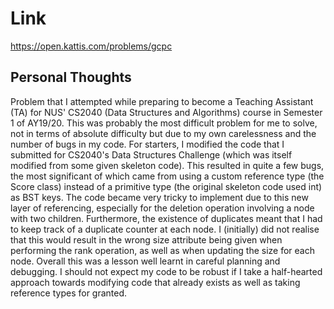 # Link

https://open.kattis.com/problems/gcpc

## Personal Thoughts

Problem that I attempted while preparing to become a Teaching Assistant (TA) for NUS' CS2040 (Data Structures and Algorithms) course in Semester 1 of AY19/20. This was probably the most difficult problem for me to solve, not in terms of absolute difficulty but due to my own carelessness and the number of bugs in my code. For starters, I modified the code that I submitted for CS2040's Data Structures Challenge (which was itself modified from some given skeleton code). This resulted in quite a few bugs, the most significant of which came from using a custom reference type (the Score class) instead of a primitive type (the original skeleton code used int) as BST keys. The code became very tricky to implement due to this new layer of referencing, especially for the deletion operation involving a node with two children. Furthermore, the existence of duplicates meant that I had to keep track of a duplicate counter at each node. I (initially) did not realise that this would result in the wrong size attribute being given when performing the rank operation, as well as when updating the size for each node.  Overall this was a lesson well learnt in careful planning and debugging. I should not expect my code to be robust if I take a half-hearted approach towards modifying code that already exists as well as taking reference types for granted.

